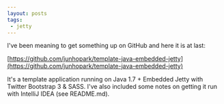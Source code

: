 ```yaml
---
layout: posts
tags:
 - jetty
---
```


I've been meaning to get something up on GitHub and here it is at last:

[https://github.com/junhopark/template-java-embedded-jetty](https://github.com/junhopark/template-java-embedded-jetty)

It's a template application running on Java 1.7 + Embedded Jetty with Twitter Bootstrap 3 & SASS.  I've also included some notes on getting it run with IntelliJ IDEA (see README.md).

